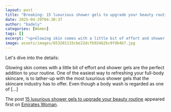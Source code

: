 ```yaml
---
layout: post
title: "Breaking: 15 luxurious shower gels to upgrade your beauty routine"
date: 2025-04-29T04:30:37
author: "badely"
categories: [Women]
tags: []
excerpt: "<p>Glowing skin comes with a little bit of effort and shower gels are the perfect addition to your routine. One of the easiest way to refreshing your "
image: assets/images/653201133cbe22dcfb92462bc9fdb4b7.jpg
---
```


Let's dive into the details: <p>Glowing skin comes with a little bit of effort and shower gels are the perfect addition to your routine. One of the easiest way to refreshing your full-body skincare, is to lather-up with the most luxurious shower gels that the skincare industry has to offer. Even though a body wash is regarded as one of [&#8230;]</p>
<p>The post <a href="https://emirateswoman.com/15-luxurious-shower-gels-to-upgrade-your-beauty-routine/" rel="nofollow">15 luxurious shower gels to upgrade your beauty routine</a> appeared first on <a href="https://emirateswoman.com" rel="nofollow">Emirates Woman</a>.</p>

